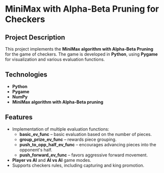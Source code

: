 # MiniMax with Alpha-Beta Pruning for Checkers

## Project Description
This project implements the **MiniMax algorithm with Alpha-Beta Pruning** for the game of checkers. The game is developed in **Python**, using **Pygame** for visualization and various evaluation functions.

## Technologies
- **Python**  
- **Pygame**  
- **NumPy**  
- **MiniMax algorithm with Alpha-Beta pruning**  

## Features
- Implementation of multiple evaluation functions:
  - **basic_ev_func** – basic evaluation based on the number of pieces.
  - **group_prize_ev_func** – rewards piece grouping.
  - **push_to_opp_half_ev_func** – encourages advancing pieces into the opponent's half.
  - **push_forward_ev_func** – favors aggressive forward movement.
- **Player vs AI** and **AI vs AI** game modes.
- Supports checkers rules, including capturing and king promotion.
